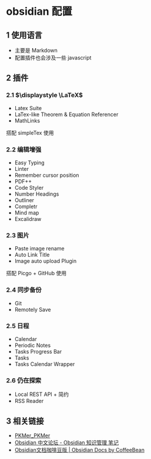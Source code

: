 # obsidian 配置

## 1 使用语言

- 主要是 Markdown
- 配置插件也会涉及一些 javascript

## 2 插件

### 2.1 $\displaystyle \LaTeX$ 

- Latex Suite
- LaTex-like Theorem & Equation Referencer
- MathLinks  

搭配 simpleTex 使用

### 2.2 编辑增强

- Easy Typing
- Linter
- Remember cursor position
- PDF++
- Code Styler
- Number Headings
- Outliner
- Completr
- Mind map
- Excalidraw

### 2.3 图片

- Paste image rename
- Auto Link Title
- Image auto upload Plugin

搭配 Picgo + GitHub 使用

### 2.4 同步备份

- Git
- Remotely Save

### 2.5 日程

- Calendar
- Periodic Notes
- Tasks Progress Bar
- Tasks
- Tasks Calendar Wrapper

### 2.6 仍在探索

- Local REST API + 简约
- RSS Reader

## 3 相关链接

- [PKMer\_PKMer](https://pkmer.cn/)
- [Obsidian 中文论坛 - Obsidian 知识管理 笔记](https://forum-zh.obsidian.md/)
- [Obsidian文档咖啡豆版 | Obsidian Docs by CoffeeBean](https://coffeetea.top/)

